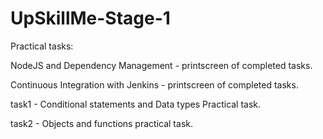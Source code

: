 # UpSkillMe-Stage-1
Practical tasks:

NodeJS and Dependency Management - printscreen of completed tasks. 

Continuous Integration with Jenkins - printscreen of completed tasks.

task1 - Conditional statements and Data types Practical task.

task2 - Objects and functions practical task. 